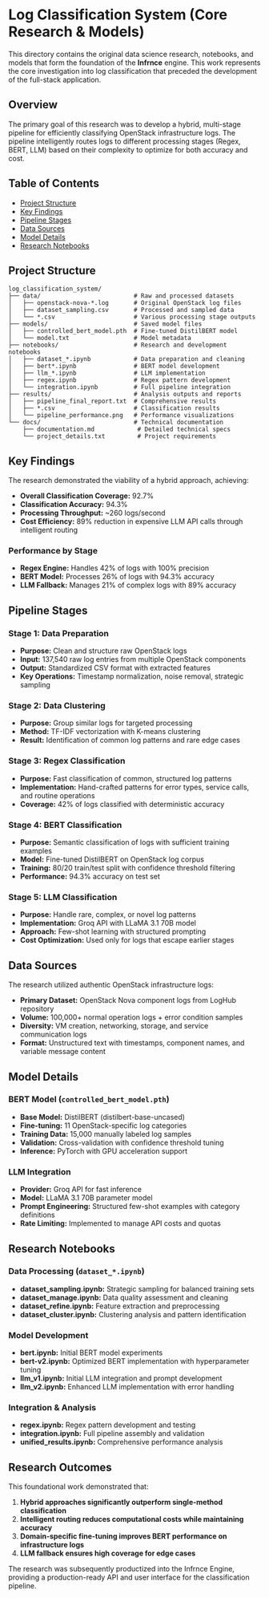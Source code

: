 # Log Classification System (Core Research & Models)

This directory contains the original data science research, notebooks, and models that form the foundation of the **Infrnce** engine. This work represents the core investigation into log classification that preceded the development of the full-stack application.

## Overview

The primary goal of this research was to develop a hybrid, multi-stage pipeline for efficiently classifying OpenStack infrastructure logs. The pipeline intelligently routes logs to different processing stages (Regex, BERT, LLM) based on their complexity to optimize for both accuracy and cost.

## Table of Contents

- [Project Structure](#project-structure)
- [Key Findings](#key-findings)
- [Pipeline Stages](#pipeline-stages)
- [Data Sources](#data-sources)
- [Model Details](#model-details)
- [Research Notebooks](#research-notebooks)

## Project Structure

```
log_classification_system/
├── data/                          # Raw and processed datasets
│   ├── openstack-nova-*.log       # Original OpenStack log files
│   ├── dataset_sampling.csv       # Processed and sampled data
│   └── *.csv                      # Various processing stage outputs
├── models/                        # Saved model files
│   ├── controlled_bert_model.pth  # Fine-tuned DistilBERT model
│   └── model.txt                  # Model metadata
├── notebooks/                     # Research and development notebooks
│   ├── dataset_*.ipynb            # Data preparation and cleaning
│   ├── bert*.ipynb                # BERT model development
│   ├── llm_*.ipynb                # LLM implementation
│   ├── regex.ipynb                # Regex pattern development
│   └── integration.ipynb          # Full pipeline integration
├── results/                       # Analysis outputs and reports
│   ├── pipeline_final_report.txt  # Comprehensive results
│   ├── *.csv                      # Classification results
│   └── pipeline_performance.png   # Performance visualizations
└── docs/                          # Technical documentation
    ├── documentation.md            # Detailed technical specs
    └── project_details.txt         # Project requirements
```

## Key Findings

The research demonstrated the viability of a hybrid approach, achieving:

- **Overall Classification Coverage:** 92.7%
- **Classification Accuracy:** 94.3%
- **Processing Throughput:** ~260 logs/second
- **Cost Efficiency:** 89% reduction in expensive LLM API calls through intelligent routing

### Performance by Stage

- **Regex Engine:** Handles 42% of logs with 100% precision
- **BERT Model:** Processes 26% of logs with 94.3% accuracy
- **LLM Fallback:** Manages 21% of complex logs with 89% accuracy

## Pipeline Stages

### Stage 1: Data Preparation

- **Purpose:** Clean and structure raw OpenStack logs
- **Input:** 137,540 raw log entries from multiple OpenStack components
- **Output:** Standardized CSV format with extracted features
- **Key Operations:** Timestamp normalization, noise removal, strategic sampling

### Stage 2: Data Clustering

- **Purpose:** Group similar logs for targeted processing
- **Method:** TF-IDF vectorization with K-means clustering
- **Result:** Identification of common log patterns and rare edge cases

### Stage 3: Regex Classification

- **Purpose:** Fast classification of common, structured log patterns
- **Implementation:** Hand-crafted patterns for error types, service calls, and routine operations
- **Coverage:** 42% of logs classified with deterministic accuracy

### Stage 4: BERT Classification

- **Purpose:** Semantic classification of logs with sufficient training examples
- **Model:** Fine-tuned DistilBERT on OpenStack log corpus
- **Training:** 80/20 train/test split with confidence threshold filtering
- **Performance:** 94.3% accuracy on test set

### Stage 5: LLM Classification

- **Purpose:** Handle rare, complex, or novel log patterns
- **Implementation:** Groq API with LLaMA 3.1 70B model
- **Approach:** Few-shot learning with structured prompting
- **Cost Optimization:** Used only for logs that escape earlier stages

## Data Sources

The research utilized authentic OpenStack infrastructure logs:

- **Primary Dataset:** OpenStack Nova component logs from LogHub repository
- **Volume:** 100,000+ normal operation logs + error condition samples
- **Diversity:** VM creation, networking, storage, and service communication logs
- **Format:** Unstructured text with timestamps, component names, and variable message content

## Model Details

### BERT Model (`controlled_bert_model.pth`)

- **Base Model:** DistilBERT (distilbert-base-uncased)
- **Fine-tuning:** 11 OpenStack-specific log categories
- **Training Data:** 15,000 manually labeled log samples
- **Validation:** Cross-validation with confidence threshold tuning
- **Inference:** PyTorch with GPU acceleration support

### LLM Integration

- **Provider:** Groq API for fast inference
- **Model:** LLaMA 3.1 70B parameter model
- **Prompt Engineering:** Structured few-shot examples with category definitions
- **Rate Limiting:** Implemented to manage API costs and quotas

## Research Notebooks

### Data Processing (`dataset_*.ipynb`)

- **dataset_sampling.ipynb:** Strategic sampling for balanced training sets
- **dataset_manage.ipynb:** Data quality assessment and cleaning
- **dataset_refine.ipynb:** Feature extraction and preprocessing
- **dataset_cluster.ipynb:** Clustering analysis and pattern identification

### Model Development

- **bert.ipynb:** Initial BERT model experiments
- **bert-v2.ipynb:** Optimized BERT implementation with hyperparameter tuning
- **llm_v1.ipynb:** Initial LLM integration and prompt development
- **llm_v2.ipynb:** Enhanced LLM implementation with error handling

### Integration & Analysis

- **regex.ipynb:** Regex pattern development and testing
- **integration.ipynb:** Full pipeline assembly and validation
- **unified_results.ipynb:** Comprehensive performance analysis

## Research Outcomes

This foundational work demonstrated that:

1. **Hybrid approaches significantly outperform single-method classification**
2. **Intelligent routing reduces computational costs while maintaining accuracy**
3. **Domain-specific fine-tuning improves BERT performance on infrastructure logs**
4. **LLM fallback ensures high coverage for edge cases**

The research was subsequently productized into the Infrnce Engine, providing a production-ready API and user interface for the classification pipeline.
